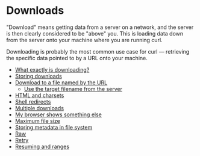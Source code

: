 # Downloads

"Download" means getting data from a server on a network, and the server is
then clearly considered to be "above" you. This is loading data down from the
server onto your machine where you are running curl.

Downloading is probably the most common use case for curl — retrieving the
specific data pointed to by a URL onto your machine.

* [What exactly is downloading?](whatis.md)
* [Storing downloads](storing.md)
* [Download to a file named by the URL](url-named.md)
  * [Use the target filename from the server](content-disp.md)
* [HTML and charsets](charsets.md)
* [Shell redirects](redirects.md)
* [Multiple downloads](multiple.md)
* [My browser shows something else](browsers.md)
* [Maximum file size](max-filesize.md)
* [Storing metadata in file system](metadata-fs.md)
* [Raw](raw.md)
* [Retry](retry.md)
* [Resuming and ranges](resume.md)
